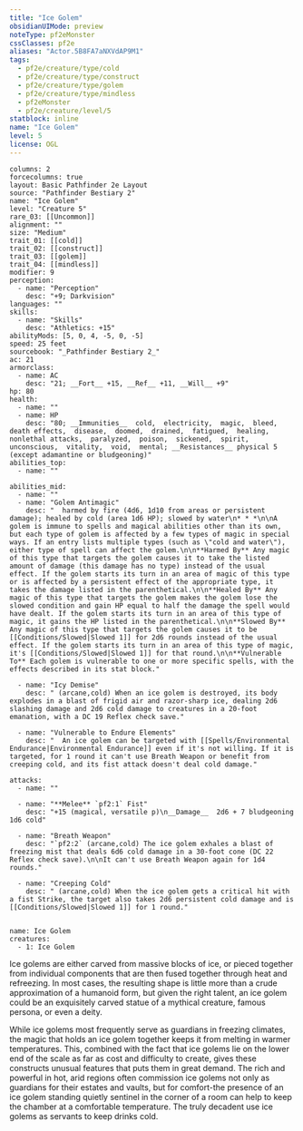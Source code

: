 ```yaml
---
title: "Ice Golem"
obsidianUIMode: preview
noteType: pf2eMonster
cssClasses: pf2e
aliases: "Actor.5B8FA7aNXVdAP9M1" 
tags:
  - pf2e/creature/type/cold
  - pf2e/creature/type/construct
  - pf2e/creature/type/golem
  - pf2e/creature/type/mindless
  - pf2eMonster
  - pf2e/creature/level/5
statblock: inline
name: "Ice Golem"
level: 5
license: OGL
---
```


```statblock
columns: 2
forcecolumns: true
layout: Basic Pathfinder 2e Layout
source: "Pathfinder Bestiary 2"
name: "Ice Golem"
level: "Creature 5"
rare_03: [[Uncommon]]
alignment: ""
size: "Medium"
trait_01: [[cold]]
trait_02: [[construct]]
trait_03: [[golem]]
trait_04: [[mindless]]
modifier: 9
perception:
  - name: "Perception"
    desc: "+9; Darkvision"
languages: ""
skills:
  - name: "Skills"
    desc: "Athletics: +15"
abilityMods: [5, 0, 4, -5, 0, -5]
speed: 25 feet
sourcebook: "_Pathfinder Bestiary 2_"
ac: 21
armorclass:
  - name: AC
    desc: "21; __Fort__ +15, __Ref__ +11, __Will__ +9"
hp: 80
health:
  - name: ""
  - name: HP
    desc: "80; __Immunities__  cold,  electricity,  magic,  bleed,  death effects,  disease,  doomed,  drained,  fatigued,  healing,  nonlethal attacks,  paralyzed,  poison,  sickened,  spirit,  unconscious,  vitality,  void,  mental; __Resistances__ physical 5 (except adamantine or bludgeoning)"
abilities_top:
  - name: ""

abilities_mid:
  - name: ""
  - name: "Golem Antimagic"
    desc: "  harmed by fire (4d6, 1d10 from areas or persistent damage); healed by cold (area 1d6 HP); slowed by water\n* * *\n\nA golem is immune to spells and magical abilities other than its own, but each type of golem is affected by a few types of magic in special ways. If an entry lists multiple types (such as \"cold and water\"), either type of spell can affect the golem.\n\n**Harmed By** Any magic of this type that targets the golem causes it to take the listed amount of damage (this damage has no type) instead of the usual effect. If the golem starts its turn in an area of magic of this type or is affected by a persistent effect of the appropriate type, it takes the damage listed in the parenthetical.\n\n**Healed By** Any magic of this type that targets the golem makes the golem lose the slowed condition and gain HP equal to half the damage the spell would have dealt. If the golem starts its turn in an area of this type of magic, it gains the HP listed in the parenthetical.\n\n**Slowed By** Any magic of this type that targets the golem causes it to be [[Conditions/Slowed|Slowed 1]] for 2d6 rounds instead of the usual effect. If the golem starts its turn in an area of this type of magic, it's [[Conditions/Slowed|Slowed 1]] for that round.\n\n**Vulnerable To** Each golem is vulnerable to one or more specific spells, with the effects described in its stat block."

  - name: "Icy Demise"
    desc: " (arcane,cold) When an ice golem is destroyed, its body explodes in a blast of frigid air and razor-sharp ice, dealing 2d6 slashing damage and 2d6 cold damage to creatures in a 20-foot emanation, with a DC 19 Reflex check save."

  - name: "Vulnerable to Endure Elements"
    desc: "  An ice golem can be targeted with [[Spells/Environmental Endurance|Environmental Endurance]] even if it's not willing. If it is targeted, for 1 round it can't use Breath Weapon or benefit from creeping cold, and its fist attack doesn't deal cold damage."

attacks:
  - name: ""

  - name: "**Melee** `pf2:1` Fist"
    desc: "+15 (magical, versatile p)\n__Damage__  2d6 + 7 bludgeoning 1d6 cold"

  - name: "Breath Weapon"
    desc: "`pf2:2` (arcane,cold) The ice golem exhales a blast of freezing mist that deals 6d6 cold damage in a 30-foot cone (DC 22 Reflex check save).\n\nIt can't use Breath Weapon again for 1d4 rounds."

  - name: "Creeping Cold"
    desc: " (arcane,cold) When the ice golem gets a critical hit with a fist Strike, the target also takes 2d6 persistent cold damage and is [[Conditions/Slowed|Slowed 1]] for 1 round."
 
```

```encounter-table
name: Ice Golem
creatures:
  - 1: Ice Golem
```



Ice golems are either carved from massive blocks of ice, or pieced together from individual components that are then fused together through heat and refreezing. In most cases, the resulting shape is little more than a crude approximation of a humanoid form, but given the right talent, an ice golem could be an exquisitely carved statue of a mythical creature, famous persona, or even a deity.

While ice golems most frequently serve as guardians in freezing climates, the magic that holds an ice golem together keeps it from melting in warmer temperatures. This, combined with the fact that ice golems lie on the lower end of the scale as far as cost and difficulty to create, gives these constructs unusual features that puts them in great demand. The rich and powerful in hot, arid regions often commission ice golems not only as guardians for their estates and vaults, but for comfort-the presence of an ice golem standing quietly sentinel in the corner of a room can help to keep the chamber at a comfortable temperature. The truly decadent use ice golems as servants to keep drinks cold.
